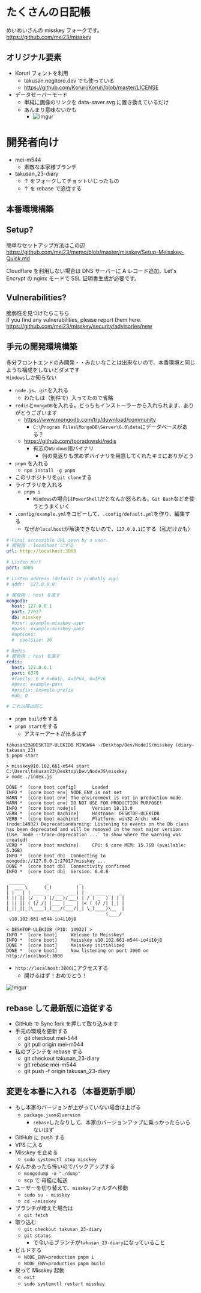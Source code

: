 # たくさんの日記帳
めいめいさんの misskey フォークです。  
https://github.com/mei23/misskey

## オリジナル要素

- Koruri フォントを利用
    - takusan.negitoro.dev でも使っている
    - https://github.com/Koruri/Koruri/blob/master/LICENSE
- データセーバーモード
    - 単純に画像のリンクを data-saver.svg に置き換えているだけ
    - あんまり意味ないかも
        - ![Imgur](https://imgur.com/G8q3OHu.png)

# 開発者向け
- mei-m544
    - 素敵な本家様ブランチ
- takusan_23-diary
    - ↑ をフォークしてチョットいじったもの
    - ↑ を rebase で追従する

## 本番環境構築

## Setup?
簡単なセットアップ方法はこの辺  
https://github.com/mei23/memo/blob/master/misskey/Setup-Meisskey-Quick.md

Cloudflare を利用しない場合は DNS サーバーに A レコード追加、Let's Encrypt の nginx モードで SSL 証明書生成が必要です。

## Vulnerabilities?
脆弱性を見つけたらこちら  
If you find any vulnerabilities, please report them here.  
https://github.com/mei23/misskey/security/advisories/new

## 手元の開発環境構築
多分フロントエンドのみ開発・・みたいなことは出来ないので、本番環境と同じような構成をしないとダメです  
`Windows`しか知らない

- `node.js`、`git`を入れる
    - わたしは（別件で）入ってたので省略
- `redis`と`mongoDB`を入れる。どっちもインストーラーから入れられます、ありがとうございます
    - https://www.mongodb.com/try/download/community
        - `C:\Program Files\MongoDB\Server\6.0\data`にデータベースがある？
    - https://github.com/tporadowski/redis
        - 有志の`Windows`用バイナリ
            - 何の見返りも求めずバイナリを用意してくれたキミにありがとう
- `pnpm` を入れる
    - `npm install -g pnpm`
- このリポジトリを`git clone`する
- ライブラリを入れる
    - `pnpm i`
        - `Windows`の場合は`PowerShell`だとなんか怒られる。`Git Bash`などを使うとうまくいく
- `.config/example.yml`をコピーして、`.config/default.yml`を作り、編集する
    - なぜか`localhost`が解決できないので、`127.0.0.1`にする（私だけかも）

```yaml
# Final accessible URL seen by a user.
# 開発用 : localhost にする
url: http://localhost:3000

# Listen port
port: 3000

# Listen address (default is probably any)
# addr: '127.0.0.0'

# 開発用 : host を直す
mongodb:
  host: 127.0.0.1
  port: 27017
  db: misskey
  #user: example-misskey-user
  #pass: example-misskey-pass
  #options:
  #  poolSize: 10

# Redis
# 開発用 : host を直す
redis:
  host: 127.0.0.1
  port: 6379
  #family: 0 # 0=Both, 4=IPv4, 6=IPv6
  #pass: example-pass
  #prefix: example-prefix
  #db: 0

# これ以降は同じ
```

- `pnpm build`をする
- `pnpm start`をする
    - アスキーアートが出るはず

```
takusan23@DESKTOP-ULEKIDB MINGW64 ~/Desktop/Dev/NodeJS/misskey (diary-takusan_23)
$ pnpm start

> misskey@10.102.661-m544 start C:\Users\takusan23\Desktop\Dev\NodeJS\misskey
> node ./index.js

DONE *  [core boot config]      Loaded
INFO *  [core boot env] NODE_ENV is not set
WARN *  [core boot env] The environment is not in production mode.
WARN *  [core boot env] DO NOT USE FOR PRODUCTION PURPOSE!
INFO *  [core boot nodejs]      Version 18.13.0
VERB *  [core boot machine]     Hostname: DESKTOP-ULEKIDB
VERB *  [core boot machine]     Platform: win32 Arch: x64
(node:14932) DeprecationWarning: Listening to events on the Db class has been deprecated and will be removed in the next major version.
(Use `node --trace-deprecation ...` to show where the warning was created)
VERB *  [core boot machine]     CPU: 6 core MEM: 15.7GB (available: 5.3GB)
INFO *  [core boot db]  Connecting to mongodb://127.0.0.1:27017/misskey ...
DONE *  [core boot db]  Connectivity confirmed
INFO *  [core boot db]  Version: 6.0.8

 ______        _           _
|  ___ \      (_)         | |
| | _ | | ____ _  ___  ___| |  _ ____ _   _
| || || |/ _  ) |/___)/___) | / ) _  ) | | |
| || || ( (/ /| |___ |___ | |< ( (/ /| |_| |
|_||_||_|\____)_(___/(___/|_| \_)____)\__  |
                                     (____/
 v10.102.661-m544-io4i10j8

< DESKTOP-ULEKIDB (PID: 14932) >
INFO *  [core boot]     Welcome to Meisskey!
INFO *  [core boot]     Meisskey v10.102.661-m544-io4i10j8
DONE *  [core boot]     Meisskey initialized
DONE *  [core boot]     Now listening on port 3000 on http://localhost:3000
```

- `http://localhost:3000`にアクセスする
    - 開けるはず！おめでとう！

![Imgur](https://imgur.com/82TBoNP.png)

## rebase して最新版に追従する

- GitHub で Sync fork を押して取り込みます
- 手元の環境を更新する
    - git checkout mei-544
    - git pull origin mei-m544
- 私のブランチを rebase する
    - git checkout takusan_23-diary
    - git rebase mei-m544
    - git push -f origin takusan_23-diary

## 変更を本番に入れる（本番更新手順）

- もし本家のバージョンが上がっていない場合は上げる
    - `package.json`の`version`
        - `rebase`したなりして、本家のバージョンアップに乗っかったらいらないはず
- GitHub に push する
- VPS に入る
- Misskey を止める
    - `sudo systemctl stop misskey`
- なんかあったら怖いのでバックアップする
    - `mongodump -o "./dump"`
    - scp で 母艦に転送
- ユーザーを切り替えて、`misskey`フォルダへ移動
    - `sudo su - misskey`
    - `cd ~/misskey`
- ブランチが増えた場合は
    - `git fetch`
- 取り込む
    - `git checkout takusan_23-diary`
    - `git status`
        - で今いるブランチが`takusan_23-diary`になっていること
- ビルドする
    - `NODE_ENV=production pnpm i`
    - `NODE_ENV=production pnpm build`
- 戻って Misskey 起動
    - `exit`
    - `sudo systemctl restart misskey`
